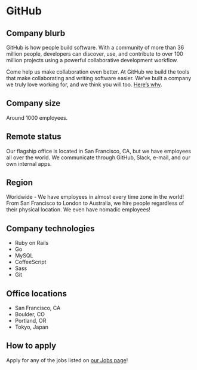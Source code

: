 # GitHub

## Company blurb

GitHub is how people build software. With a community of more than 36 million people, developers can discover, use, and contribute to over 100 million projects using a powerful collaborative development workflow.

Come help us make collaboration even better. At GitHub we build the tools that make collaborating and writing software easier. We’ve built a company we truly love working for, and we think you will too. [Here’s why](https://github.com/about/jobs).

## Company size

Around 1000 employees.

## Remote status

Our flagship office is located in San Francisco, CA, but we have employees all over the world. We communicate through GitHub, Slack, e-mail, and our own internal apps.

## Region

Worldwide - We have employees in almost every time zone in the world! From San Francisco to London to Australia, we hire people regardless of their physical location. We even have nomadic employees!

## Company technologies

- Ruby on Rails
- Go
- MySQL
- CoffeeScript
- Sass
- Git

## Office locations

- San Francisco, CA
- Boulder, CO
- Portland, OR
- Tokyo, Japan

## How to apply

Apply for any of the jobs listed on [our Jobs page](https://github.com/about/jobs)!
